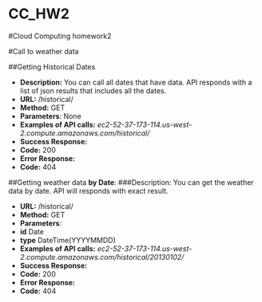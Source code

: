 # CC_HW2
#Cloud Computing homework2

#Call to weather data

##Getting Historical Dates
* **Description:**
You can call all dates that have data. API responds with a list of json results that includes all the dates.
* **URL:** /historical/
* **Method:** GET
* **Parameters**: None
* **Examples of API calls:**
  *ec2-52-37-173-114.us-west-2.compute.amazonaws.com/historical/*
* **Success Response:** 
 * **Code:** 200
* **Error Response:**
 * **Code:** 404

##Getting weather data **by Date**:
###Description:
You can get the weather data by date. API will responds with exact result.
* **URL:** /historical/<dateYYYYMMDD>
* **Method:** GET
* **Parameters**: 
 * **id**  Date
 * **type** DateTime(YYYYMMDD)
* **Examples of API calls:**
  *ec2-52-37-173-114.us-west-2.compute.amazonaws.com/historical/20130102/*
* **Success Response:** 
 * **Code:** 200
* **Error Response:**
 * **Code:** 404


